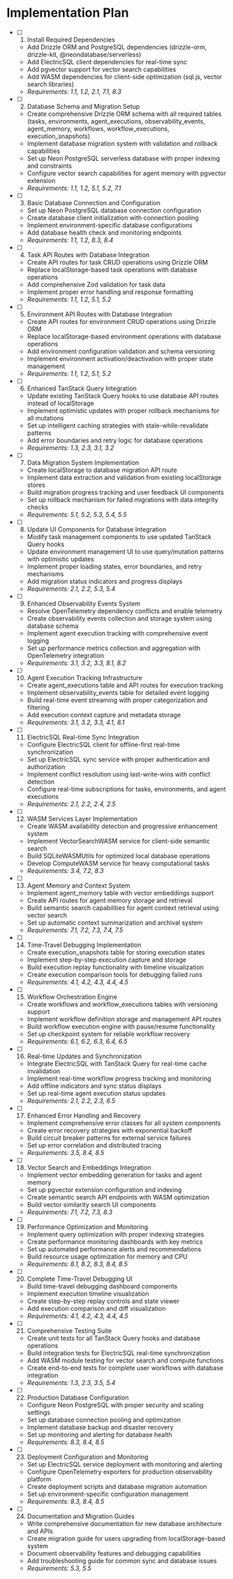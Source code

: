 # Implementation Plan

- [ ] 1. Install Required Dependencies
  - Add Drizzle ORM and PostgreSQL dependencies (drizzle-orm, drizzle-kit, @neondatabase/serverless)
  - Add ElectricSQL client dependencies for real-time sync
  - Add pgvector support for vector search capabilities
  - Add WASM dependencies for client-side optimization (sql.js, vector search libraries)
  - _Requirements: 1.1, 1.2, 2.1, 7.1, 8.3_

- [ ] 2. Database Schema and Migration Setup
  - Create comprehensive Drizzle ORM schema with all required tables (tasks, environments, agent_executions, observability_events, agent_memory, workflows, workflow_executions, execution_snapshots)
  - Implement database migration system with validation and rollback capabilities
  - Set up Neon PostgreSQL serverless database with proper indexing and constraints
  - Configure vector search capabilities for agent memory with pgvector extension
  - _Requirements: 1.1, 1.2, 5.1, 5.2, 7.1_

- [ ] 3. Basic Database Connection and Configuration
  - Set up Neon PostgreSQL database connection configuration
  - Create database client initialization with connection pooling
  - Implement environment-specific database configurations
  - Add database health check and monitoring endpoints
  - _Requirements: 1.1, 1.2, 8.3, 8.4_

- [ ] 4. Task API Routes with Database Integration
  - Create API routes for task CRUD operations using Drizzle ORM
  - Replace localStorage-based task operations with database operations
  - Add comprehensive Zod validation for task data
  - Implement proper error handling and response formatting
  - _Requirements: 1.1, 1.2, 5.1, 5.2_

- [ ] 5. Environment API Routes with Database Integration
  - Create API routes for environment CRUD operations using Drizzle ORM
  - Replace localStorage-based environment operations with database operations
  - Add environment configuration validation and schema versioning
  - Implement environment activation/deactivation with proper state management
  - _Requirements: 1.1, 1.2, 5.1, 5.2_

- [ ] 6. Enhanced TanStack Query Integration
  - Update existing TanStack Query hooks to use database API routes instead of localStorage
  - Implement optimistic updates with proper rollback mechanisms for all mutations
  - Set up intelligent caching strategies with stale-while-revalidate patterns
  - Add error boundaries and retry logic for database operations
  - _Requirements: 1.3, 2.3, 3.1, 3.2_

- [ ] 7. Data Migration System Implementation
  - Create localStorage to database migration API route
  - Implement data extraction and validation from existing localStorage stores
  - Build migration progress tracking and user feedback UI components
  - Set up rollback mechanism for failed migrations with data integrity checks
  - _Requirements: 5.1, 5.2, 5.3, 5.4, 5.5_

- [ ] 8. Update UI Components for Database Integration
  - Modify task management components to use updated TanStack Query hooks
  - Update environment management UI to use query/mutation patterns with optimistic updates
  - Implement proper loading states, error boundaries, and retry mechanisms
  - Add migration status indicators and progress displays
  - _Requirements: 2.1, 2.2, 5.3, 5.4_

- [ ] 9. Enhanced Observability Events System
  - Resolve OpenTelemetry dependency conflicts and enable telemetry
  - Create observability events collection and storage system using database schema
  - Implement agent execution tracking with comprehensive event logging
  - Set up performance metrics collection and aggregation with OpenTelemetry integration
  - _Requirements: 3.1, 3.2, 3.3, 8.1, 8.2_

- [ ] 10. Agent Execution Tracking Infrastructure
  - Create agent_executions table and API routes for execution tracking
  - Implement observability_events table for detailed event logging
  - Build real-time event streaming with proper categorization and filtering
  - Add execution context capture and metadata storage
  - _Requirements: 3.1, 3.2, 3.3, 4.1, 8.1_

- [ ] 11. ElectricSQL Real-time Sync Integration
  - Configure ElectricSQL client for offline-first real-time synchronization
  - Set up ElectricSQL sync service with proper authentication and authorization
  - Implement conflict resolution using last-write-wins with conflict detection
  - Configure real-time subscriptions for tasks, environments, and agent executions
  - _Requirements: 2.1, 2.2, 2.4, 2.5_

- [ ] 12. WASM Services Layer Implementation
  - Create WASM availability detection and progressive enhancement system
  - Implement VectorSearchWASM service for client-side semantic search
  - Build SQLiteWASMUtils for optimized local database operations
  - Develop ComputeWASM service for heavy computational tasks
  - _Requirements: 3.4, 7.2, 8.3_

- [ ] 13. Agent Memory and Context System
  - Implement agent_memory table with vector embeddings support
  - Create API routes for agent memory storage and retrieval
  - Build semantic search capabilities for agent context retrieval using vector search
  - Set up automatic context summarization and archival system
  - _Requirements: 7.1, 7.2, 7.3, 7.4, 7.5_

- [ ] 14. Time-Travel Debugging Implementation
  - Create execution_snapshots table for storing execution states
  - Implement step-by-step execution capture and storage
  - Build execution replay functionality with timeline visualization
  - Create execution comparison tools for debugging failed runs
  - _Requirements: 4.1, 4.2, 4.3, 4.4, 4.5_

- [ ] 15. Workflow Orchestration Engine
  - Create workflows and workflow_executions tables with versioning support
  - Implement workflow definition storage and management API routes
  - Build workflow execution engine with pause/resume functionality
  - Set up checkpoint system for reliable workflow recovery
  - _Requirements: 6.1, 6.2, 6.3, 6.4, 6.5_

- [ ] 16. Real-time Updates and Synchronization
  - Integrate ElectricSQL with TanStack Query for real-time cache invalidation
  - Implement real-time workflow progress tracking and monitoring
  - Add offline indicators and sync status displays
  - Set up real-time agent execution status updates
  - _Requirements: 2.1, 2.2, 2.3, 6.5_

- [ ] 17. Enhanced Error Handling and Recovery
  - Implement comprehensive error classes for all system components
  - Create error recovery strategies with exponential backoff
  - Build circuit breaker patterns for external service failures
  - Set up error correlation and distributed tracing
  - _Requirements: 3.5, 8.4, 8.5_

- [ ] 18. Vector Search and Embeddings Integration
  - Implement vector embedding generation for tasks and agent memory
  - Set up pgvector extension configuration and indexing
  - Create semantic search API endpoints with WASM optimization
  - Build vector similarity search UI components
  - _Requirements: 7.1, 7.2, 7.3, 8.3_

- [ ] 19. Performance Optimization and Monitoring
  - Implement query optimization with proper indexing strategies
  - Create performance monitoring dashboards with key metrics
  - Set up automated performance alerts and recommendations
  - Build resource usage optimization for memory and CPU
  - _Requirements: 8.1, 8.2, 8.3, 8.4, 8.5_

- [ ] 20. Complete Time-Travel Debugging UI
  - Build time-travel debugging dashboard components
  - Implement execution timeline visualization
  - Create step-by-step replay controls and state viewer
  - Add execution comparison and diff visualization
  - _Requirements: 4.1, 4.2, 4.3, 4.4, 4.5_

- [ ] 21. Comprehensive Testing Suite
  - Create unit tests for all TanStack Query hooks and database operations
  - Build integration tests for ElectricSQL real-time synchronization
  - Add WASM module testing for vector search and compute functions
  - Create end-to-end tests for complete user workflows with database integration
  - _Requirements: 1.3, 2.3, 3.5, 5.4_

- [ ] 22. Production Database Configuration
  - Configure Neon PostgreSQL with proper security and scaling settings
  - Set up database connection pooling and optimization
  - Implement database backup and disaster recovery
  - Set up monitoring and alerting for database health
  - _Requirements: 8.3, 8.4, 8.5_

- [ ] 23. Deployment Configuration and Monitoring
  - Set up ElectricSQL service deployment with monitoring and alerting
  - Configure OpenTelemetry exporters for production observability platform
  - Create deployment scripts and database migration automation
  - Set up environment-specific configuration management
  - _Requirements: 8.3, 8.4, 8.5_

- [ ] 24. Documentation and Migration Guides
  - Write comprehensive documentation for new database architecture and APIs
  - Create migration guide for users upgrading from localStorage-based system
  - Document observability features and debugging capabilities
  - Add troubleshooting guide for common sync and database issues
  - _Requirements: 5.3, 5.5_
